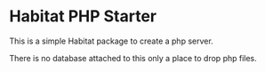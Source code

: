 # Habitat PHP Starter

This is a simple Habitat package to create a php server. 

There is no database attached to this only a place to drop php files. 

